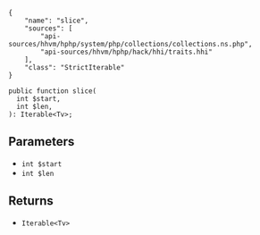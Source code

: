 ``` yamlmeta
{
    "name": "slice",
    "sources": [
        "api-sources/hhvm/hphp/system/php/collections/collections.ns.php",
        "api-sources/hhvm/hphp/hack/hhi/traits.hhi"
    ],
    "class": "StrictIterable"
}
```




``` Hack
public function slice(
  int $start,
  int $len,
): Iterable<Tv>;
```




## Parameters




+ ` int $start `
+ ` int $len `




## Returns




* ` Iterable<Tv> `
<!-- HHAPIDOC -->
